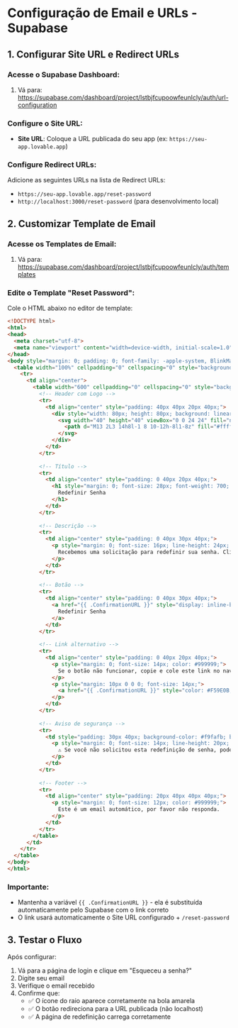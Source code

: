 # Configuração de Email e URLs - Supabase

## 1. Configurar Site URL e Redirect URLs

### Acesse o Supabase Dashboard:
1. Vá para: https://supabase.com/dashboard/project/lstbjfcupoowfeunlcly/auth/url-configuration

### Configure o Site URL:
- **Site URL**: Coloque a URL publicada do seu app (ex: `https://seu-app.lovable.app`)

### Configure Redirect URLs:
Adicione as seguintes URLs na lista de Redirect URLs:
- `https://seu-app.lovable.app/reset-password`
- `http://localhost:3000/reset-password` (para desenvolvimento local)

## 2. Customizar Template de Email

### Acesse os Templates de Email:
1. Vá para: https://supabase.com/dashboard/project/lstbjfcupoowfeunlcly/auth/templates

### Edite o Template "Reset Password":
Cole o HTML abaixo no editor de template:

```html
<!DOCTYPE html>
<html>
<head>
  <meta charset="utf-8">
  <meta name="viewport" content="width=device-width, initial-scale=1.0">
</head>
<body style="margin: 0; padding: 0; font-family: -apple-system, BlinkMacSystemFont, 'Segoe UI', Roboto, 'Helvetica Neue', Arial, sans-serif; background-color: #f5f5f5;">
  <table width="100%" cellpadding="0" cellspacing="0" style="background-color: #f5f5f5; padding: 40px 0;">
    <tr>
      <td align="center">
        <table width="600" cellpadding="0" cellspacing="0" style="background-color: #ffffff; border-radius: 12px; box-shadow: 0 2px 8px rgba(0,0,0,0.1); overflow: hidden;">
          <!-- Header com Logo -->
          <tr>
            <td align="center" style="padding: 40px 40px 20px 40px;">
              <div style="width: 80px; height: 80px; background: linear-gradient(135deg, #FCD34D 0%, #F59E0B 100%); border-radius: 50%; display: inline-flex; align-items: center; justify-content: center; box-shadow: 0 8px 24px rgba(245, 158, 11, 0.3);">
                <svg width="40" height="40" viewBox="0 0 24 24" fill="none" xmlns="http://www.w3.org/2000/svg">
                  <path d="M13 2L3 14h8l-1 8 10-12h-8l1-8z" fill="#ffffff" stroke="#ffffff" stroke-width="2" stroke-linecap="round" stroke-linejoin="round"/>
                </svg>
              </div>
            </td>
          </tr>
          
          <!-- Título -->
          <tr>
            <td align="center" style="padding: 0 40px 20px 40px;">
              <h1 style="margin: 0; font-size: 28px; font-weight: 700; color: #1a1a1a; letter-spacing: -0.5px;">
                Redefinir Senha
              </h1>
            </td>
          </tr>
          
          <!-- Descrição -->
          <tr>
            <td align="center" style="padding: 0 40px 30px 40px;">
              <p style="margin: 0; font-size: 16px; line-height: 24px; color: #666666;">
                Recebemos uma solicitação para redefinir sua senha. Clique no botão abaixo para criar uma nova senha.
              </p>
            </td>
          </tr>
          
          <!-- Botão -->
          <tr>
            <td align="center" style="padding: 0 40px 30px 40px;">
              <a href="{{ .ConfirmationURL }}" style="display: inline-block; padding: 16px 48px; background: linear-gradient(135deg, #FCD34D 0%, #F59E0B 100%); color: #1a1a1a; text-decoration: none; border-radius: 8px; font-weight: 600; font-size: 16px; box-shadow: 0 4px 12px rgba(245, 158, 11, 0.3);">
                Redefinir Senha
              </a>
            </td>
          </tr>
          
          <!-- Link alternativo -->
          <tr>
            <td align="center" style="padding: 0 40px 20px 40px;">
              <p style="margin: 0; font-size: 14px; color: #999999;">
                Se o botão não funcionar, copie e cole este link no navegador:
              </p>
              <p style="margin: 10px 0 0 0; font-size: 14px;">
                <a href="{{ .ConfirmationURL }}" style="color: #F59E0B; word-break: break-all;">{{ .ConfirmationURL }}</a>
              </p>
            </td>
          </tr>
          
          <!-- Aviso de segurança -->
          <tr>
            <td style="padding: 30px 40px; background-color: #f9fafb; border-top: 1px solid #e5e7eb;">
              <p style="margin: 0; font-size: 14px; line-height: 20px; color: #666666;">
                ⚠️ Se você não solicitou esta redefinição de senha, pode ignorar este email com segurança.
              </p>
            </td>
          </tr>
          
          <!-- Footer -->
          <tr>
            <td align="center" style="padding: 20px 40px 40px 40px;">
              <p style="margin: 0; font-size: 12px; color: #999999;">
                Este é um email automático, por favor não responda.
              </p>
            </td>
          </tr>
        </table>
      </td>
    </tr>
  </table>
</body>
</html>
```

### Importante:
- Mantenha a variável `{{ .ConfirmationURL }}` - ela é substituída automaticamente pelo Supabase com o link correto
- O link usará automaticamente o Site URL configurado + `/reset-password`

## 3. Testar o Fluxo

Após configurar:
1. Vá para a página de login e clique em "Esqueceu a senha?"
2. Digite seu email
3. Verifique o email recebido
4. Confirme que:
   - ✅ O ícone do raio aparece corretamente na bola amarela
   - ✅ O botão redireciona para a URL publicada (não localhost)
   - ✅ A página de redefinição carrega corretamente
